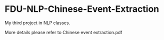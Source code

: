 # FDU-NLP-Chinese-Event-Extraction
My third project in NLP classes.

More details please refer to Chinese event extraction.pdf